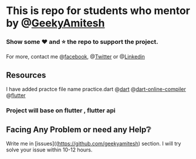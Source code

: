 # This is repo for students who mentor by @[GeekyAmitesh](https://github.com/geekyamitesh)





### Show some :heart: and :star: the repo to support the project. 
For more, contact me @[facebook](https://www.facebook.com/amiteshmani.tiwari), @[Twitter](https://twitter.com/amitesh_mani) or @[Linkedin](https://www.linkedin.com/in/amitesh-mani-tiwari)



## Resources
I have added practce file name practice.dart
@[dart](https://dart.dev/guides)
@[dart-online-compiler](https://dartpad.dev/)
@[flutter](https://flutter.dev/docs)
 
### Project will base on flutter , flutter api
   

## Facing Any Problem or need any Help:grey_question:
Write me in [issues]((https://github.com/geekyamitesh) section. I will try solve your issue within 10-12 hours.

 

